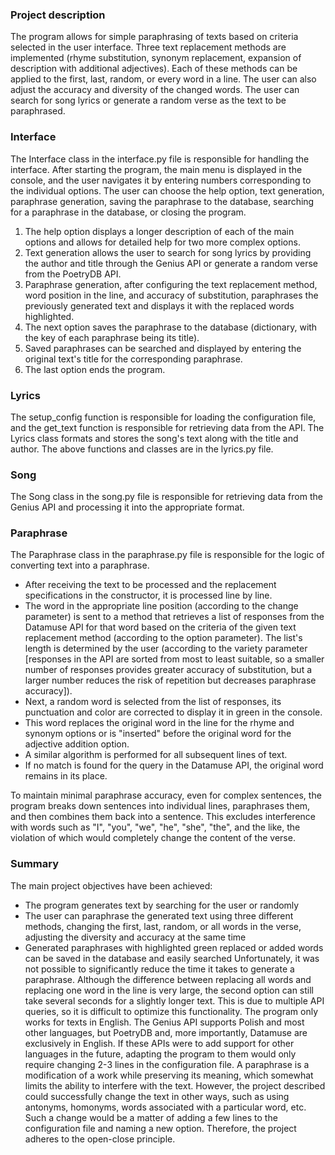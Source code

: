 ### Project description
The program allows for simple paraphrasing of texts based on criteria selected in the user interface. Three text replacement methods are implemented (rhyme substitution, synonym replacement, expansion of description with additional adjectives). Each of these methods can be applied to the first, last, random, or every word in a line. The user can also adjust the accuracy and diversity of the changed words. The user can search for song lyrics or generate a random verse as the text to be paraphrased.

### Interface
The Interface class in the interface.py file is responsible for handling the interface. After starting the program, the main menu is displayed in the console, and the user navigates it by entering numbers corresponding to the individual options. The user can choose the help option, text generation, paraphrase generation, saving the paraphrase to the database, searching for a paraphrase in the database, or closing the program.

1. The help option displays a longer description of each of the main options and allows for detailed help for two more complex options.
2. Text generation allows the user to search for song lyrics by providing the author and title through the Genius API or generate a random verse from the PoetryDB API.
3. Paraphrase generation, after configuring the text replacement method, word position in the line, and accuracy of substitution, paraphrases the previously generated text and displays it with the replaced words highlighted.
4. The next option saves the paraphrase to the database (dictionary, with the key of each paraphrase being its title).
5. Saved paraphrases can be searched and displayed by entering the original text's title for the corresponding paraphrase.
6. The last option ends the program.
### Lyrics
The setup_config function is responsible for loading the configuration file, and the get_text function is responsible for retrieving data from the API. The Lyrics class formats and stores the song's text along with the title and author. The above functions and classes are in the lyrics.py file.

### Song
The Song class in the song.py file is responsible for retrieving data from the Genius API and processing it into the appropriate format.

### Paraphrase
The Paraphrase class in the paraphrase.py file is responsible for the logic of converting text into a paraphrase.
- After receiving the text to be processed and the replacement specifications in the constructor, it is processed line by line.
- The word in the appropriate line position (according to the change parameter) is sent to a method that retrieves a list of responses from the Datamuse API for that word based on the criteria of the given text replacement method (according to the option parameter). The list's length is determined by the user (according to the variety parameter [responses in the API are sorted from most to least suitable, so a smaller number of responses provides greater accuracy of substitution, but a larger number reduces the risk of repetition but decreases paraphrase accuracy]).
- Next, a random word is selected from the list of responses, its punctuation and color are corrected to display it in green in the console.
- This word replaces the original word in the line for the rhyme and synonym options or is "inserted" before the original word for the adjective addition option.
- A similar algorithm is performed for all subsequent lines of text.
- If no match is found for the query in the Datamuse API, the original word remains in its place.

To maintain minimal paraphrase accuracy, even for complex sentences, the program breaks down sentences into individual lines, paraphrases them, and then combines them back into a sentence.
This excludes interference with words such as "I", "you", "we", "he", "she", "the", and the like, the violation of which would completely change the content of the verse.
### Summary
The main project objectives have been achieved:
- The program generates text by searching for the user or randomly
- The user can paraphrase the generated text using three different methods, changing the first, last, random, or all words in the verse, adjusting the diversity and accuracy at the same time
- Generated paraphrases with highlighted green replaced or added words can be saved in the database and easily searched
Unfortunately, it was not possible to significantly reduce the time it takes to generate a paraphrase. Although the difference between replacing all words and replacing one word in the line is very large, the second option can still take several seconds for a slightly longer text. This is due to multiple API queries, so it is difficult to optimize this functionality.
The program only works for texts in English. The Genius API supports Polish and most other languages, but PoetryDB and, more importantly, Datamuse are exclusively in English. If these APIs were to add support for other languages in the future, adapting the program to them would only require changing 2-3 lines in the configuration file.
A paraphrase is a modification of a work while preserving its meaning, which somewhat limits the ability to interfere with the text. However, the project described could successfully change the text in other ways, such as using antonyms, homonyms, words associated with a particular word, etc. Such a change would be a matter of adding a few lines to the configuration file and naming a new option. Therefore, the project adheres to the open-close principle.